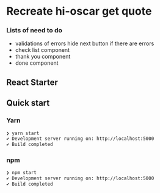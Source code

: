 # Recreate hi-oscar get quote
### Lists of need to do
  - validations of errors hide next button if there are errors
  - check list component
  - thank you component
  - done component

## React Starter
## Quick start
### Yarn

```bash 
❯ yarn start
✔ Development server running on: http://localhost:5000
✔ Build completed
```

### npm
````bash
❯ npm start
✔ Development server running on: http://localhost:5000
✔ Build completed
````
